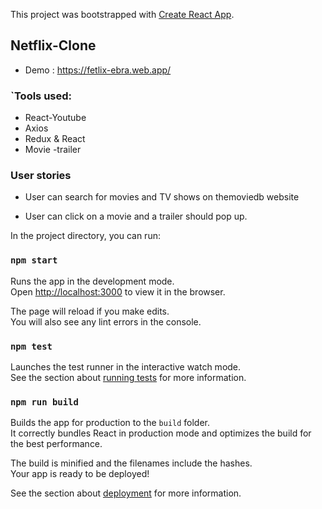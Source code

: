 This project was bootstrapped with [Create React App](https://github.com/facebook/create-react-app).

## Netflix-Clone

- Demo : https://fetlix-ebra.web.app/

### `Tools used:

- React-Youtube
- Axios
- Redux & React
- Movie -trailer

### User stories

- User can search for movies and TV shows on themoviedb website

- User can click on a movie and a trailer should pop up.

In the project directory, you can run:

### `npm start`

Runs the app in the development mode.<br />
Open [http://localhost:3000](http://localhost:3000) to view it in the browser.

The page will reload if you make edits.<br />
You will also see any lint errors in the console.

### `npm test`

Launches the test runner in the interactive watch mode.<br />
See the section about [running tests](https://facebook.github.io/create-react-app/docs/running-tests) for more information.

### `npm run build`

Builds the app for production to the `build` folder.<br />
It correctly bundles React in production mode and optimizes the build for the best performance.

The build is minified and the filenames include the hashes.<br />
Your app is ready to be deployed!

See the section about [deployment](https://facebook.github.io/create-react-app/docs/deployment) for more information.
